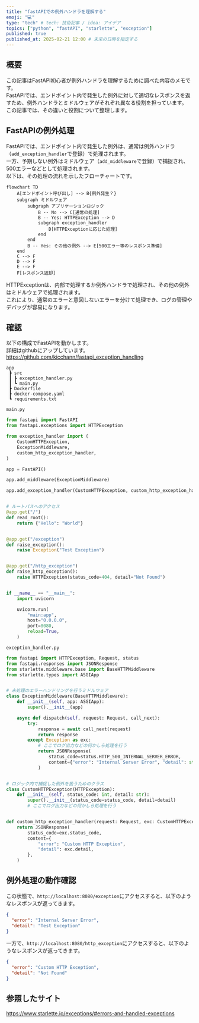 ```yaml
---
title: "fastAPIでの例外ハンドラを理解する"
emoji: "💻️"
type: "tech" # tech: 技術記事 / idea: アイデア
topics: ["python", "fastAPI", "starlette", "exception"]
published: true
published_at: 2025-02-21 12:00 # 未来の日時を指定する
---
```


## 概要

この記事はFastAPI初心者が例外ハンドラを理解するために調べた内容のメモです。  
FastAPIでは、エンドポイント内で発生した例外に対して適切なレスポンスを返すため、例外ハンドラとミドルウェアがそれぞれ異なる役割を担っています。  
この記事では、その違いと役割について整理します。

## FastAPIの例外処理

FastAPIでは、エンドポイント内で発生した例外は、通常は例外ハンドラ（`add_exception_handler`で登録）で処理されます。  
一方、予期しない例外はミドルウェア（`add_middleware`で登録）で捕捉され、500エラーなどとして処理されます。  
以下は、その処理の流れを示したフローチャートです。

```mermaid
flowchart TD
    A[エンドポイント呼び出し] --> B{例外発生？}
    subgraph ミドルウェア
        subgraph アプリケーションロジック
            B -- No --> C[通常の処理]
            B -- Yes: HTTPException --> D
            subgraph exception_handler
                D[HTTPExceptionに応じた処理]
            end
        end
        B -- Yes: その他の例外 --> E[500エラー等のレスポンス準備]
    end
    C --> F
    D --> F
    E --> F
    F[レスポンス返却]
```

HTTPExceptionは、内部で処理するか例外ハンドラで処理され、その他の例外はミドルウェアで処理されます。  
これにより、通常のエラーと意図しないエラーを分けて処理でき、ログの管理やデバッグが容易になります。

## 確認

以下の構成でFastAPIを動かします。  
詳細はgithubにアップしています。  
https://github.com/kicchann/fastapi_exception_handling

```plaintext
app
 ┣ src
 ┃ ┣ exception_handler.py
 ┃ ┗ main.py
 ┣ Dockerfile
 ┣ docker-compose.yaml
 ┗ requirements.txt
 ```

`main.py`

```python
from fastapi import FastAPI
from fastapi.exceptions import HTTPException

from exception_handler import (
    CustomHTTPException,
    ExceptionMiddleware,
    custom_http_exception_handler,
)

app = FastAPI()

app.add_middleware(ExceptionMiddleware)

app.add_exception_handler(CustomHTTPException, custom_http_exception_handler)


# ルートパスへのアクセス
@app.get("/")
def read_root():
    return {"Hello": "World"}


@app.get("/exception")
def raise_exception():
    raise Exception("Test Exception")


@app.get("/http_exception")
def raise_http_exception():
    raise HTTPException(status_code=404, detail="Not Found")


if __name__ == "__main__":
    import uvicorn

    uvicorn.run(
        "main:app",
        host="0.0.0.0",
        port=8080,
        reload=True,
    )
```

`exception_handler.py`

```python
from fastapi import HTTPException, Request, status
from fastapi.responses import JSONResponse
from starlette.middleware.base import BaseHTTPMiddleware
from starlette.types import ASGIApp


# 未処理のエラーハンドリングを行うミドルウェア
class ExceptionMiddleware(BaseHTTPMiddleware):
    def __init__(self, app: ASGIApp):
        super().__init__(app)

    async def dispatch(self, request: Request, call_next):
        try:
            response = await call_next(request)
            return response
        except Exception as exc:
            # ここでログ出力などの何かしら処理を行う
            return JSONResponse(
                status_code=status.HTTP_500_INTERNAL_SERVER_ERROR,
                content={"error": "Internal Server Error", "detail": str(exc)},
            )


# ロジック内で捕捉した例外を扱うためのクラス
class CustomHTTPException(HTTPException):
    def __init__(self, status_code: int, detail: str):
        super().__init__(status_code=status_code, detail=detail)
        # ここでログ出力などの何かしら処理を行う


def custom_http_exception_handler(request: Request, exc: CustomHTTPException):
    return JSONResponse(
        status_code=exc.status_code,
        content={
            "error": "Custom HTTP Exception",
            "detail": exc.detail,
        },
    )
```



## 例外処理の動作確認

この状態で、`http://localhost:8080/exception`にアクセスすると、以下のようなレスポンスが返ってきます。

```json
{
  "error": "Internal Server Error",
  "detail": "Test Exception"
}
```

一方で、`http://localhost:8080/http_exception`にアクセスすると、以下のようなレスポンスが返ってきます。

```json
{
  "error": "Custom HTTP Exception",
  "detail": "Not Found"
}
```

## 参照したサイト

https://www.starlette.io/exceptions/#errors-and-handled-exceptions